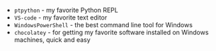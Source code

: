 * `ptpython` - my favorite Python REPL
* `VS-code` - my favorite text editor
* `WindowsPowerShell` - the best command line tool for Windows 
* `chocolatey` - for getting my favorite software installed on Windows machines, quick and easy

